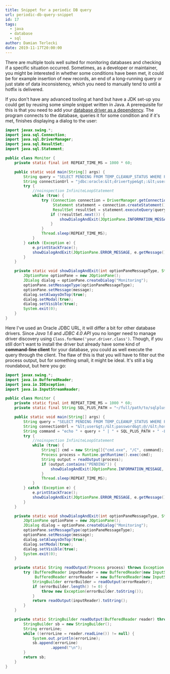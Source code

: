 ```yaml
---
title: Snippet for a periodic DB query
url: periodic-db-query-snippet
id: 17
tags:
  - java
  - database
  - sql
author: Damian Terlecki
date: 2019-11-17T20:00:00
---
```


There are multiple tools well suited for monitoring databases and checking if a specific situation occurred. Sometimes, as a developer or maintainer, you might be interested in whether some conditions have been met, it could be for example insertion of new records, an end of a long-running query or just state of data inconsistency, which you need to manually tend to until a hotfix is delivered.

If you don't have any advanced tooling at hand but have a JDK set-up you could get by reusing some simple snippet written in Java. A prerequisite for this is that you need to add your [database driver as a dependency](https://www.mkyong.com/maven/how-to-add-oracle-jdbc-driver-in-your-maven-local-repository/). The program connects to the database, queries it for some condition and if it's met, finishes displaying a dialog to the user:

```java
import javax.swing.*;
import java.sql.Connection;
import java.sql.DriverManager;
import java.sql.ResultSet;
import java.sql.Statement;

public class Monitor {
    private static final int REPEAT_TIME_MS = 1000 * 60;

    public static void main(String[] args) {
        String query = "SELECT PENDING FROM TEMP_CLEANUP_STATUS WHERE PENDING = 0";
        String connectionUrl = "jdbc:oracle:&lt;drivertype&gt;:&lt;user&gt;/&lt;password&gt;@&lt;database&gt;";
        try {
            //noinspection InfiniteLoopStatement
            while (true) {
                try (Connection connection = DriverManager.getConnection(connectionUrl);
                     Statement statement = connection.createStatement();
                     ResultSet resultSet = statement.executeQuery(query)) {
                    if (!resultSet.next()) {
                        showDialogAndExit(JOptionPane.INFORMATION_MESSAGE, "The condition has been met");
                    }
                }
                Thread.sleep(REPEAT_TIME_MS);
            }
        } catch (Exception e) {
            e.printStackTrace();
            showDialogAndExit(JOptionPane.ERROR_MESSAGE, e.getMessage());
        }
    }

    private static void showDialogAndExit(int optionPaneMessageType, String message) {
        JOptionPane optionPane = new JOptionPane();
        JDialog dialog = optionPane.createDialog("Monitoring");
        optionPane.setMessageType(optionPaneMessageType);
        optionPane.setMessage(message);
        dialog.setAlwaysOnTop(true);
        dialog.setModal(true);
        dialog.setVisible(true);
        System.exit(0);
    }
}
```

Here I've used an Oracle JDBC URL, it will differ a bit for other database drivers. Since *Java 1.6* and *JDBC 4.0 API* you no longer need to manage driver discovery using `Class.forName('your.driver.class')`. Though, if you still don't want to install the driver but already have some kind of **command-line client** for your database, you could as well execute the query through the client. The flaw of this is that you will have to filter out the process output, but for something small, it might be ideal. It's still a big roundabout, but here you go:

```java
import javax.swing.*;
import java.io.BufferedReader;
import java.io.IOException;
import java.io.InputStreamReader;

public class Monitor {
    private static final int REPEAT_TIME_MS = 1000 * 60;
    private static final String SQL_PLUS_PATH = "~/full/path/to/sqlplus.exe";

    public static void main(String[] args) {
        String query = "SELECT PENDING FROM TEMP_CLEANUP_STATUS WHERE PENDING = 0;";
        String connectionUrl = "&lt;user&gt;/&lt;password&gt;@//&lt;host&gt;:&lt;port&gt;/&lt;database&gt;";
        String command = "echo " + query + " | " + SQL_PLUS_PATH + " -L " + connectionUrl;
        try {
            //noinspection InfiniteLoopStatement
            while (true) {
                String[] cmd = new String[]{"cmd.exe", "/C", command};
                Process process = Runtime.getRuntime().exec(cmd);
                String output = readOutput(process);
                if (output.contains("PENDING")) {
                    showDialogAndExit(JOptionPane.INFORMATION_MESSAGE, "The condition has been met");
                }
                Thread.sleep(REPEAT_TIME_MS);
            }
        } catch (Exception e) {
            e.printStackTrace();
            showDialogAndExit(JOptionPane.ERROR_MESSAGE, e.getMessage());
        }
    }

    private static void showDialogAndExit(int optionPaneMessageType, String message) {
        JOptionPane optionPane = new JOptionPane();
        JDialog dialog = optionPane.createDialog("Monitoring");
        optionPane.setMessageType(optionPaneMessageType);
        optionPane.setMessage(message);
        dialog.setAlwaysOnTop(true);
        dialog.setModal(true);
        dialog.setVisible(true);
        System.exit(0);
    }

    private static String readOutput(Process process) throws Exception {
        try (BufferedReader inputReader = new BufferedReader(new InputStreamReader(process.getInputStream()));
             BufferedReader errorReader = new BufferedReader(new InputStreamReader(process.getErrorStream()))) {
            StringBuilder errorBuilder = readOutput(errorReader);
            if (errorBuilder.length() != 0) {
                throw new Exception(errorBuilder.toString());
            }
            return readOutput(inputReader).toString();
        }
    }

    private static StringBuilder readOutput(BufferedReader reader) throws IOException {
        StringBuilder sb = new StringBuilder();
        String errorLine;
        while ((errorLine = reader.readLine()) != null) {
            System.out.println(errorLine);
            sb.append(errorLine)
                    .append("\n");
        }
        return sb;
    }
}
```